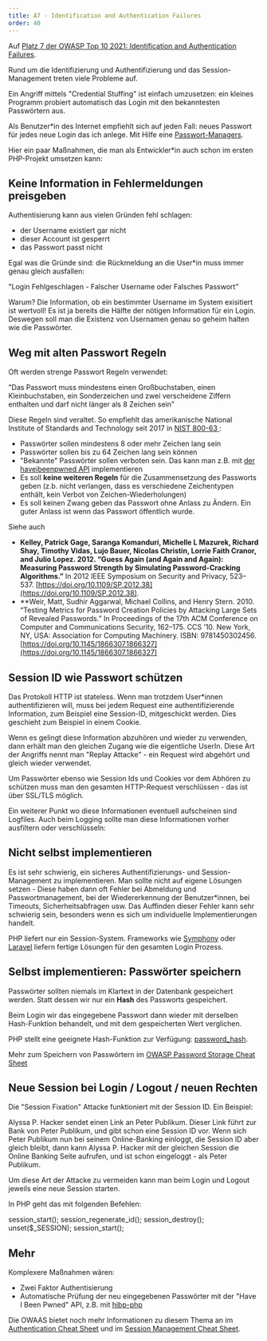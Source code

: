 ```yaml
---
title: A7 - Identification and Authentication Failures
order: 40
---
```


Auf [Platz 7 der OWASP Top 10 2021: Identification and Authentication Failures](https://owasp.org/Top10/A07_2021-Identification_and_Authentication_Failures/).

Rund um die Identifizierung und Authentifizierung und das Session-Management treten viele Probleme auf.

Ein Angriff mittels "Credential Stuffing" ist einfach umzusetzen: ein kleines
Programm probiert automatisch das Login mit den bekanntesten Passwörtern aus.

Als Benutzer*in des Internet empfiehlt sich auf jeden Fall: neues Passwort für jedes
neue Login das ich anlege. Mit Hilfe eine [Passwort-Managers](https://prism-break.org/de/all/#password-managers).

Hier ein paar Maßnahmen, die man als Entwickler*in auch schon im ersten PHP-Projekt umsetzen kann:

## Keine Information in Fehlermeldungen preisgeben

Authentisierung kann aus vielen Gründen fehl schlagen:

- der Username existiert gar nicht
- dieser Account ist gesperrt
- das Passwort passt nicht

Egal was die Gründe sind: die Rückmeldung an die User*in muss immer genau gleich ausfallen:

"Login Fehlgeschlagen - Falscher Username oder Falsches Passwort"

Warum? Die Information, ob ein bestimmter Username im System exisitiert ist wertvoll! Es
ist ja bereits die Hälfte der nötigen Information für ein Login. Deswegen soll man die Existenz
von Usernamen genau so geheim halten wie die Passwörter.


## Weg mit alten Passwort Regeln

Oft werden strenge Passwort Regeln verwendet:

"Das Passwort muss mindestens einen Großbuchstaben, einen Kleinbuchstaben, ein Sonderzeichen und zwei verscheidene Ziffern enthalten und darf nicht länger als 8 Zeichen sein"

Diese Regeln sind veraltet.  So empfiehlt das amerikanische National  Institute of Standards and Technology seit 2017 in [NIST 800-63 ](https://pages.nist.gov/800-63-3/sp800-63b.html#memsecret):

* Passwörter sollen mindestens 8 oder mehr Zeichen lang sein
* Passwörter sollen bis zu 64 Zeichen lang sein können
* "Bekannte" Passwörter sollen verboten sein. Das kann man z.B. mit [der haveibeenpwned API](https://haveibeenpwned.com/API/v2#SearchingPwnedPasswordsByRange) implementieren
* Es soll **keine weiteren  Regeln** für die Zusammensetzung des Passworts geben (z.b. nicht verlangen, dass es verschiedene Zeichentypen enthält, kein Verbot von Zeichen-Wiederholungen)
* Es soll keinen Zwang geben das Passwort ohne Anlass zu Ändern. Ein guter Anlass ist wenn das Passwort öffentlich wurde.

Siehe auch

* **Kelley, Patrick Gage, Saranga Komanduri, Michelle L Mazurek, Richard Shay, Timothy Vidas, Lujo Bauer, Nicolas Christin, Lorrie Faith Cranor, and Julio Lopez. 2012. “Guess Again (and Again and Again): Measuring Password Strength by Simulating Password-Cracking Algorithms.”** In 2012 IEEE Symposium on Security and Privacy, 523–537. [https://doi.org/10.1109/SP.2012.38](https://doi.org/10.1109/SP.2012.38).
* **Weir, Matt, Sudhir Aggarwal, Michael Collins, and Henry Stern. 2010. “Testing Metrics for Password Creation Policies by Attacking Large Sets of Revealed Passwords.” In Proceedings of the 17th ACM Conference on Computer and Communications Security, 162–175. CCS ’10. New York, NY, USA: Association for Computing Machinery. ISBN: 9781450302456. [https://doi.org/10.1145/1866307.1866327](https://doi.org/10.1145/1866307.1866327)

## Session ID wie Passwort schützen

Das Protokoll HTTP ist stateless. Wenn man trotzdem User*innen authentifizieren
will,  muss bei jedem Request eine authentifizierende Information, zum Beispiel eine Session-ID,
mitgeschickt werden. Dies geschieht zum Beispiel in einem Cookie.

Wenn es gelingt diese Information abzuhören und wieder zu verwenden,
dann erhält man den gleichen Zugang wie die eigentliche UserIn. Diese
Art der Angriffs nennt man "Replay Attacke" - ein Request wird abgehört und
gleich wieder verwendet.

Um Passwörter ebenso wie Session Ids und Cookies vor dem Abhören zu
schützen muss man den gesamten HTTP-Request verschlüssen - das ist über SSL/TLS möglich.

Ein weiterer Punkt wo diese Informationen eventuell aufscheinen sind Logfiles.
Auch beim Logging sollte man diese Informationen vorher ausfiltern oder verschlüsseln:


## Nicht selbst implementieren

Es ist sehr schwierig, ein sicheres Authentifizierungs- und Session-Management zu implementieren. Man sollte nicht auf eigene Lösungen setzen - Diese haben dann oft Fehler bei Abmeldung und Passwortmanagement, bei der Wiedererkennung der Benutzer*innen, bei Timeouts, Sicherheitsabfragen usw. Das Auffinden dieser Fehler kann sehr schwierig sein, besonders wenn es sich um individuelle Implementierungen handelt.

PHP liefert nur ein Session-System. Frameworks wie [Symphony](https://symfony.com/doc/current/security.html#c-encoding-passwords) oder [Laravel](https://laravel.com/docs/7.x/authentication) liefern
fertige Lösungen für den gesamten Login Prozess.


## Selbst implementieren: Passwörter speichern

Passwörter sollten niemals im Klartext in der Datenbank gespeichert werden.
Statt dessen wir nur ein **Hash** des Passworts gespeichert.

Beim Login wir das eingegebene Passwort dann wieder mit derselben Hash-Funktion
behandelt, und mit dem gespeicherten Wert verglichen.

PHP stellt eine geeignete Hash-Funktion zur Verfügung: [password_hash](https://www.php.net/manual/de/function.password-hash.php).

Mehr zum Speichern von Passwörtern im [OWASP Password Storage Cheat Sheet](https://cheatsheetseries.owasp.org/cheatsheets/Password_Storage_Cheat_Sheet.html)

## Neue Session bei Login / Logout / neuen Rechten

Die "Session Fixation" Attacke funktioniert mit der Session ID. Ein Beispiel:

Alyssa P. Hacker sendet einen Link an Peter Publikum. Dieser Link führt
zur Bank von Peter Publikum, und gibt schon eine Session ID vor. Wenn sich
Peter Publikum nun bei seinem Online-Banking einloggt, die Session ID aber
gleich bleibt, dann kann Alyssa P. Hacker mit der gleichen Session die Online Banking
Seite aufrufen, und ist schon eingeloggt - als Peter Publikum.

Um diese Art der Attacke zu vermeiden kann man beim Login und Logout jeweils eine neue Session starten.

In PHP geht das mit folgenden Befehlen:

<php caption="neue Session starten nach erfolgreichem Login">
  session_start();
  session_regenerate_id();
  session_destroy();
  unset($_SESSION);
  session_start();
</php>

## Mehr

Komplexere Maßnahmen wären:

- Zwei Faktor Authentisierung
- Automatische Prüfung der neu eingegebenen Passwörter mit der "Have I Been Pwned" API, z.B. mit [hibp-php](https://packagist.org/packages/icawebdesign/hibp-php)

Die OWAAS bietet noch mehr Informationen zu diesem Thema an
im [Authentication Cheat Sheet](https://github.com/OWASP/CheatSheetSeries/blob/master/cheatsheets/Session_Management_Cheat_Sheet.md)
und im [Session Management Cheat Sheet](https://github.com/OWASP/CheatSheetSeries/blob/master/cheatsheets/Session_Management_Cheat_Sheet.md).
